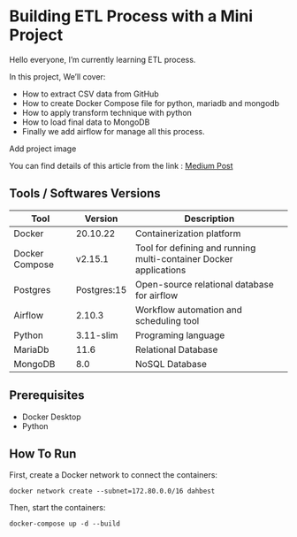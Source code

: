 # Building ETL Process with a Mini Project

Hello everyone, I’m currently learning ETL process.

In this project, We’ll cover:

- How to extract CSV data from GitHub
- How to create Docker Compose file for python, mariadb and mongodb
- How to apply transform technique with python
- How to load final data to MongoDB
- Finally we add airflow for manage all this process.

Add project image

You can find details of this article from the link : [Medium Post](https://medium.com/@merTaner/mini-etl-project-93e9a67c4139)

## Tools / Softwares Versions

|Tool|Version|Description|
| ------ | ------ | ----------- |
|Docker | 20.10.22 | Containerization platform |
|Docker Compose |v2.15.1|Tool for defining and running multi-container Docker applications|
|Postgres|Postgres:15|Open-source relational database for airflow|
|Airflow|2.10.3|Workflow automation and scheduling tool|
|Python | 3.11-slim| Programing language |
|MariaDb| 11.6     | Relational Database |
|MongoDB| 8.0      | NoSQL Database |


## Prerequisites

- Docker Desktop
- Python

## How To Run

First, create a Docker network to connect the containers:

```docker network create --subnet=172.80.0.0/16 dahbest```

Then, start the containers:

```docker-compose up -d --build ```